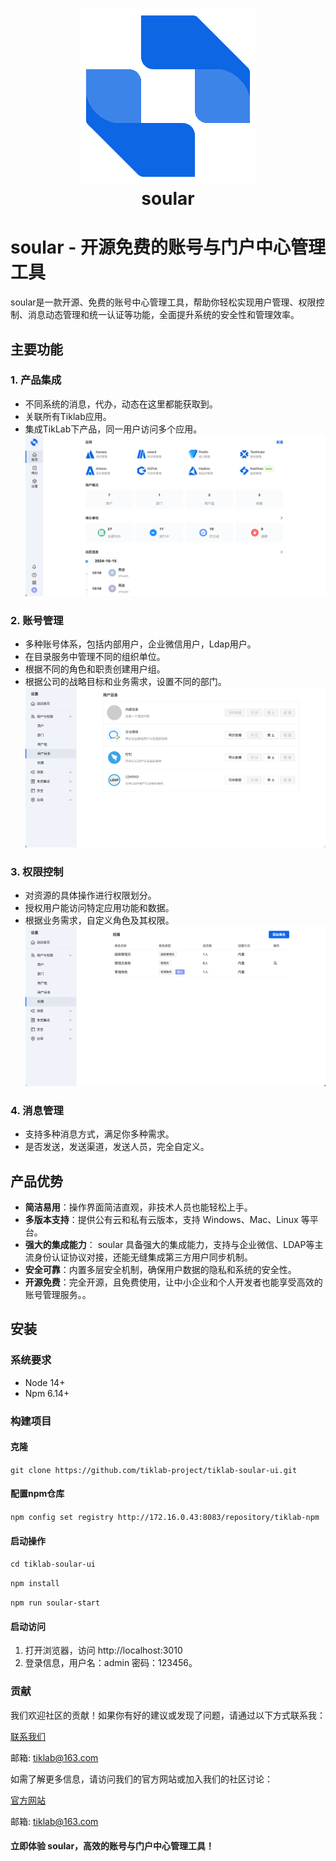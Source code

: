 <h1 align="center" style="border-bottom: none">
    <a href="https://soular.tiklab.net/" target="_blank">
      <img alt="soular" src="./RElogo.png">
    </a>
    <br> soular 
</h1>

# soular - 开源免费的账号与门户中心管理工具

soular是一款开源、免费的账号中心管理工具，帮助你轻松实现用户管理、权限控制、消息动态管理和统一认证等功能，全面提升系统的安全性和管理效率。

## 主要功能

### 1. 产品集成
- 不同系统的消息，代办，动态在这里都能获取到。
- 关联所有Tiklab应用。
- 集成TikLab下产品，同一用户访问多个应用。
![REhome.png](REhome.png)

### 2. 账号管理
- 多种账号体系，包括内部用户，企业微信用户，Ldap用户。
- 在目录服务中管理不同的组织单位。
- 根据不同的角色和职责创建用户组。
- 根据公司的战略目标和业务需求，设置不同的部门。
![REdir.png](REdir.png)

### 3. 权限控制
- 对资源的具体操作进行权限划分。
- 授权用户能访问特定应用功能和数据。
- 根据业务需求，自定义角色及其权限。
![REpermission.png](REpermission.png)

### 4. 消息管理
- 支持多种消息方式，满足你多种需求。
- 是否发送，发送渠道，发送人员，完全自定义。

## 产品优势
- **简洁易用**：操作界面简洁直观，非技术人员也能轻松上手。
- **多版本支持**：提供公有云和私有云版本，支持 Windows、Mac、Linux 等平台。
- **强大的集成能力**： soular 具备强大的集成能力，支持与企业微信、LDAP等主流身份认证协议对接，还能无缝集成第三方用户同步机制。
- **安全可靠**：内置多层安全机制，确保用户数据的隐私和系统的安全性。
- **开源免费**：完全开源，且免费使用，让中小企业和个人开发者也能享受高效的账号管理服务。。

## 安装

### 系统要求
- Node 14+
- Npm 6.14+

### 构建项目

#### 克隆
`git clone https://github.com/tiklab-project/tiklab-soular-ui.git`

#### 配置npm仓库
`npm config set registry http://172.16.0.43:8083/repository/tiklab-npm`

#### 启动操作
`cd tiklab-soular-ui`

`npm install`

`npm run soular-start`

#### 启动访问
1. 打开浏览器，访问 http://localhost:3010
2. 登录信息，用户名：admin 密码：123456。


### 贡献
我们欢迎社区的贡献！如果你有好的建议或发现了问题，请通过以下方式联系我：

[联系我们](https://tiklab.net/account/workOrder/add)

邮箱: tiklab@163.com

如需了解更多信息，请访问我们的官方网站或加入我们的社区讨论：

[官方网站](https://www.tiklab.net)

邮箱: tiklab@163.com

#### 立即体验 soular，高效的账号与门户中心管理工具！

